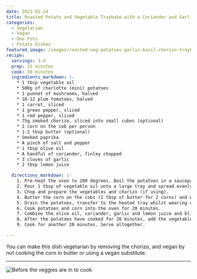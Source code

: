 ```yaml
---
date: 2021-01-24
title: Roasted Potato and Vegetable Traybake with a Coriander and Garlic Drizzle
categories:
  - Vegetarian
  - Vegan
  - One Pots
  - Potato Dishes
featured_image: /images/roasted-veg-potatoes-garlic-basil-chorizo-traybake-img1.JPG
recipe:
  servings: 3-4
  prep: 15 minutes
  cook: 50 minutes
  ingredients_markdown: |-
    * 1 tbsp vegetable oil
    * 500g of charlotte (mini) potatoes
    * 1 punnet of mushrooms, halved
    * 10-12 plum tomatoes, halved
    * 1 carrot, sliced
    * 1 green pepper, sliced
    * 1 red pepper, sliced
    * 75g smoked chorizo, sliced into small cubes (optional)
    * 1 corn on the cob per person
    * 1-2 tbsp butter (optional)
    * Smoked paprika
    * A pinch of salt and pepper
    * 1 tbsp olive oil
    * A handful of coriander, finley chopped
    * 3 cloves of garlic
    * 2 tbsp lemon juice

  directions_markdown: |-
    1. Pre-heat the oven to 200 degrees. Boil the potatoes in a saucepan for 20 minutes on a medium heat.
    2. Pour 1 tbsp of vegetable oil onto a large tray and spread evenly. Put it in the oven on its own to heat up while the potatoes cook.
    3. Chop and prepare the vegetables and chorizo (if using).
    4. Butter the corn on the cobs (1 tbsp of butter for 2 corns) and wrap in aluminium foil. Place onto a separate baking tray.
    5. Drain the potatoes, transfer to the heated tray whilst wearing oven mitts (be careful not to splash yourself with hot oil). Sprinkle with salt, pepper and a small coat of smoked paprika. Shake the tray to combine the seasoning.
    6. Cook potatoes and corn into the oven for 20 minutes.
    7. Combine the olive oil, coriander, garlic and lemon juice and blitz in a food processor (if you don't have one finely chop the coriander and garlic and combine with oil and lemon juice in a bowl).
    8. After the potatoes have cooked for 20 minutes, add the vegetables, chorizo, and drizzle shake to mix well. If you need more oil add another tsp of olive oil on top and shake again, but remember vegetables release a lot of water whilst cooking so don't overdo it.
    9. Cook for another 20 minutes. Serve altogether. 

---
```

You can make this dish vegetarian by removing the chorizo, and vegan by not cooking the corn in butter or using a vegan substitute. 

---
![Before the veggies are in to cook](/images/roasted-veg-potatoes-garlic-basil-chorizo-traybake-img2.jpg)
